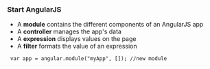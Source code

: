 ### Start AngularJS

*  A **module** contains the different components of an AngularJS app		
* A **controller** manages the app's data			
* A **expression** displays values on the page 		
* A **filter** formats the value of an expression		


<code><pre>
var app = angular.module("myApp", []);  //new module
</pre></code>